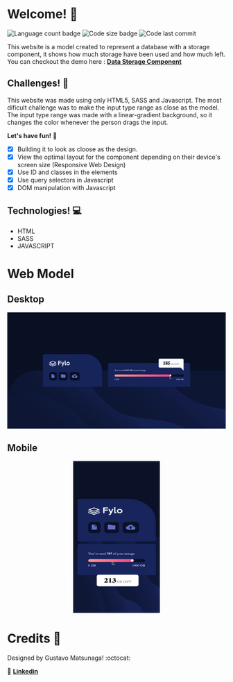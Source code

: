 # Welcome! 👋

![Language count badge](https://img.shields.io/github/languages/count/GustavoMatsunaga/dataStorageComponent)
![Code size badge](https://img.shields.io/github/languages/code-size/GustavoMatsunaga/dataStorageComponent)
![Code last commit](https://img.shields.io/github/last-commit/GustavoMatsunaga/dataStorageComponent)

This website is a model created to represent a database with a storage component, it shows how much storage have been used and how much left.
</br>
You can checkout the demo here : <strong><a href="https://gustavomatsunaga.github.io/dataStorageComponent/" target="_blank">Data Storage Component</a></strong>

## Challenges! :pushpin:

This website was made using only HTML5, SASS and Javascript. The most dificult challenge was to make the input type range as close as the model. The input type range was made with a linear-gradient background, so it changes the color whenever the person drags the input.

**Let's have fun!** 🚀

- [x] Building it to look as cloose as the design.
- [x] View the optimal layout for the component depending on their device's screen size (Responsive Web Design)
- [x] Use ID and classes in the elements
- [x] Use query selectors in Javascript
- [x] DOM manipulation with Javascript

## Technologies! :computer:

<ul>
    <li>HTML</li>
    <li>SASS</li>
    <li>JAVASCRIPT</li>
</ul>

# Web Model

## Desktop

![Gif preview for the desktop Color Mark](./images/github/githubDesktop.gif)

## Mobile

<div align="center">
<img src="images/github/githubMobile.gif" width="200" height="350" >
</div>

# Credits :star2:
Designed by Gustavo Matsunaga! :octocat:

:gem: <a href="https://www.linkedin.com/in/gustavo-matsunaga-0628461a3/"><strong>Linkedin</a>